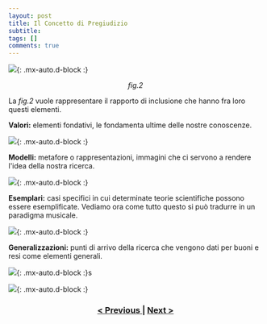 ```yaml
---
layout: post
title: Il Concetto di Pregiudizio
subtitle:
tags: []
comments: true
---
```


![](https://velitch.github.io/velitch/assets/img/learn/il_paradigma_di_stockhausen/fig2.png){: .mx-auto.d-block :}
<p style="text-align:center"><i>fig.2</i></p>


La _fig.2_ vuole rappresentare il rapporto di inclusione che hanno fra loro questi elementi.


**Valori:** elementi fondativi, le fondamenta ultime delle nostre conoscenze.

![](https://velitch.github.io/velitch/assets/img/learn/il_paradigma_di_stockhausen/fig3_1.png){: .mx-auto.d-block :}

**Modelli:** metafore o rappresentazioni, immagini che ci servono a rendere l'idea della nostra ricerca.

![](https://velitch.github.io/velitch/assets/img/learn/il_paradigma_di_stockhausen/fig3_2.png){: .mx-auto.d-block :}

**Esemplari:** casi specifici in cui determinate teorie scientifiche possono essere esemplificate.
Vediamo ora come tutto questo si può tradurre in un paradigma musicale.

![](https://velitch.github.io/velitch/assets/img/learn/il_paradigma_di_stockhausen/fig4.png){: .mx-auto.d-block :}

**Generalizzazioni:** punti di arrivo della ricerca che vengono dati per buoni e resi come elementi generali.

![](https://velitch.github.io/velitch/assets/img/learn/il_paradigma_di_stockhausen/fig4_2.png){: .mx-auto.d-block :}s

![](https://velitch.github.io/velitch/assets/img/learn/il_paradigma_di_stockhausen/fig5.png){: .mx-auto.d-block :}



<h3 style="text-align:center">
<a href="https://velitch.github.io/velitch/2021-11-02-03_01_esemplari/">< Previous </a>
|
<a href="https://velitch.github.io/velitch/2021-11-02-04_01_vibrazione_come_modello_universale/">Next ></a>
</h3>
